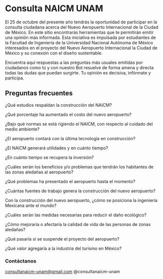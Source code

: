 
# Consulta NAICM UNAM


El 25 de octubre del presente año tendrás la oportunidad de participar en la consulta ciudadana acerca del Nuevo Aeropuerto Internacional de la Ciudad de México. En este sitio encontrarás herramientas  que te permitirán emitir una opinión más informada. 
Esta iniciativa es impulsada por estudiantes  de la Facultad de Ingeniería de la  Universidad Nacional Autónoma de México interesados en el proyecto del Nuevo Aeropuerto Internacional la Ciudad de México y su conexión con el diseño sustentable. 

Encuentra aquí respuestas a las preguntas más usuales emitidas por ciudadanos como tú y con nuestro Bot resuelve  de forma amena y directa todas las dudas que puedan surgirte. Tu opinión es decisiva, infórmate y participa. 



## Preguntas frecuentes


¿Qué estudios respaldan la construcción del NAICM?

¿Qué porcentaje ha aumentado el costo del nuevo aeropuerto?

¿Bajo qué normas se está rigiendo el NAICM, con respecto al cuidado del medio ambiente?

¿El aeropuerto contará con la última tecnología en construcción?

¿El NAICM generará utilidades y en cuánto tiempo?

¿En cuánto tiempo se recupera la inversión?

¿Cuáles serán los beneficios y/o problemas que tendrán los habitantes de las zonas aledañas al aeropuerto?

¿Qué problemas ha presentado el aeropuerto hasta el momento?

¿Cuántas fuentes de trabajo genera la construcción del nuevo aeropuerto?

Con la construcción del nuevo aeropuerto, ¿cómo se posiciona la ingeniería Mexicana ante el mundo?

¿Cuáles serán las medidas necesarias para reducir el daño ecológico?

¿Cómo mejoraría o afectaría la calidad de vida de las personas de zonas aledañas?

¿Qué pasaría si se suspende el proyecto del aeropuerto?

¿Qué valor agregaría a la industria del turismo en México?



### Contáctanos

consultanaicm-unam@gmail.com
@consultanaicm-unam
